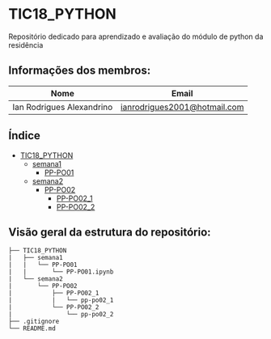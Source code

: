 # TIC18_PYTHON

Repositório dedicado para aprendizado e avaliação do módulo de python da residência

## Informações dos membros:

| Nome                      | Email                        |
| ------------------------- | ---------------------------- |
| Ian Rodrigues Alexandrino | ianrodrigues2001@hotmail.com |

## Índice

* [TIC18_PYTHON](https://github.com/IanAlexandrino/TIC18_PYTHON)
    * [semana1](https://github.com/IanAlexandrino/TIC18_PYTHON/tree/main/semana1)
        * [PP-PO01](https://github.com/IanAlexandrino/TIC18_PYTHON/tree/main/semana1/PP-PO01)
    * [semana2](https://github.com/IanAlexandrino/TIC18_PYTHON/tree/main/semana2)
        * [PP-PO02](https://github.com/IanAlexandrino/TIC18_PYTHON/tree/main/semana2/PP-PO02)
            * [PP-PO02_1](https://github.com/IanAlexandrino/TIC18_PYTHON/tree/main/semana2/PP-PO02/PP-PO02_1)
            * [PP-PO02_2](https://github.com/IanAlexandrino/TIC18_PYTHON/tree/main/semana2/PP-PO02/PP-PO02_2)

## Visão geral da estrutura do repositório:

```
├── TIC18_PYTHON
|   ├── semana1
|   |   └── PP-PO01
|   |       └── PP-PO01.ipynb
|   └── semana2
|       └── PP-PO02    
|           ├── PP-PO02_1
|           |   └── pp-po02_1
|           └── PP-PO02_2
|               └── pp-po02_2
├── .gitignore
└── README.md
```